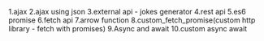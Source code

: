 1.ajax
2.ajax using json
3.external api - jokes generator
4.rest api
5.es6 promise
6.fetch api
7.arrow function
8.custom_fetch_promise(custom http library - fetch with promises)
9.Async and await
10.custom async await
